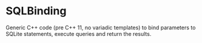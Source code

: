 # SQLBinding

Generic C++ code (pre C++ 11, no variadic templates) to bind parameters to SQLite statements, execute queries and return the results.
